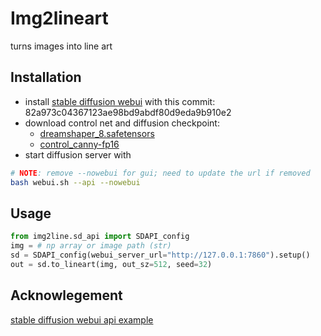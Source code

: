 # Img2lineart
turns images into line art

## Installation
- install [stable diffusion webui](https://github.com/AUTOMATIC1111/stable-diffusion-webui) with this commit: 82a973c04367123ae98bd9abdf80d9eda9b910e2
- download control net and diffusion checkpoint:
    - [dreamshaper_8.safetensors](https://civitai.com/models/4384/dreamshaper)
    - [control_canny-fp16](https://huggingface.co/webui/ControlNet-modules-safetensors/tree/main)
- start diffusion server with
```bash
# NOTE: remove --nowebui for gui; need to update the url if removed
bash webui.sh --api --nowebui
```

## Usage
```python
from img2line.sd_api import SDAPI_config
img = # np array or image path (str)
sd = SDAPI_config(webui_server_url="http://127.0.0.1:7860").setup()
out = sd.to_lineart(img, out_sz=512, seed=32)
```

## Acknowlegement
[stable diffusion webui api example](https://github.com/AUTOMATIC1111/stable-diffusion-webui/wiki/API)